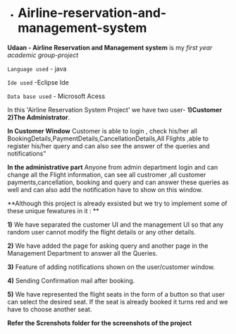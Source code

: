 - # Airline-reservation-and-management-system

**Udaan - Airline Reservation and Management system** is my *first year  academic group-project* 

 `Language used` - java
 
 `Ide used` -Eclipse Ide
 
 `Data base used` - Microsoft Acess
 
In this 'Airline Reservation System Project' we have two user- **1)Customer 2)The Administrator**. 

**In Customer Window**
Customer is able to login , check his/her all BookingDetails,PaymentDetails,CancellationDetails,All Flights ,able to register his/her query and can also see the answer of the queries and notifications"

**In the administrative part**
Anyone from admin department login and can change all the Flight information, can see all custromer ,all customer payments,cancellation, booking and query and can answer these queries as well and can also add the notification have to show on this window.

**Although this project is already exsisted but we try to implement some of these unique fewatures in it : **

**1)** We have separated the customer UI and the management UI so that any random user cannot modify the flight details or any other details.

**2)**  We have added the page for asking query and another page in the Management Department to answer all the Queries.

**3)** Feature of adding notifications shown on the user/customer window.

**4)** Sending Confirmation mail after booking.

**5)** We have represented the flight seats in the form of a button so that user can select the desired seat. If the seat is already booked it turns red and we have to choose another seat.

**Refer the Screnshots folder for the screenshots of the project**
